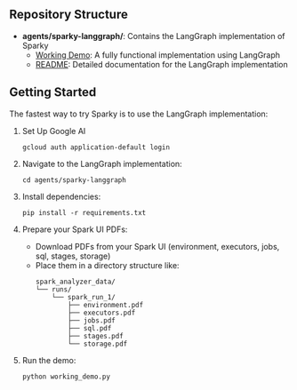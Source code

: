 ## Repository Structure

- **agents/sparky-langgraph/**: Contains the LangGraph implementation of Sparky
  - [Working Demo](agents/sparky-langgraph/working_demo.py): A fully functional implementation using LangGraph
  - [README](agents/sparky-langgraph/README.md): Detailed documentation for the LangGraph implementation

## Getting Started

The fastest way to try Sparky is to use the LangGraph implementation:

1. Set Up Google AI

   ```
   gcloud auth application-default login
   ```

2. Navigate to the LangGraph implementation:

   ```
   cd agents/sparky-langgraph
   ```

3. Install dependencies:

   ```
   pip install -r requirements.txt
   ```

4. Prepare your Spark UI PDFs:

   - Download PDFs from your Spark UI (environment, executors, jobs, sql, stages, storage)
   - Place them in a directory structure like:
     ```
     spark_analyzer_data/
     └── runs/
         └── spark_run_1/
             ├── environment.pdf
             ├── executors.pdf
             ├── jobs.pdf
             ├── sql.pdf
             ├── stages.pdf
             └── storage.pdf
     ```

5. Run the demo:
   ```
   python working_demo.py
   ```
